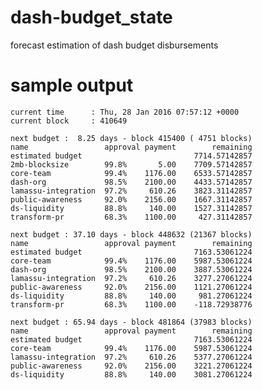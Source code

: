 # dash-budget_state
forecast estimation of dash budget disbursements

# sample output

    current time      : Thu, 28 Jan 2016 07:57:12 +0000
    current block     : 410649
    
    next budget :  8.25 days - block 415400 ( 4751 blocks)
    name                 approval payment        remaining
    estimated budget                         7714.57142857 
    2mb-blocksize        99.8%       5.00    7709.57142857
    core-team            99.4%    1176.00    6533.57142857
    dash-org             98.5%    2100.00    4433.57142857
    lamassu-integration  97.2%     610.26    3823.31142857
    public-awareness     92.0%    2156.00    1667.31142857
    ds-liquidity         88.8%     140.00    1527.31142857
    transform-pr         68.3%    1100.00     427.31142857
    
    next budget : 37.10 days - block 448632 (21367 blocks)
    name                 approval payment        remaining
    estimated budget                         7163.53061224 
    core-team            99.4%    1176.00    5987.53061224
    dash-org             98.5%    2100.00    3887.53061224
    lamassu-integration  97.2%     610.26    3277.27061224
    public-awareness     92.0%    2156.00    1121.27061224
    ds-liquidity         88.8%     140.00     981.27061224
    transform-pr         68.3%    1100.00    -118.72938776
    
    next budget : 65.94 days - block 481864 (37983 blocks)
    name                 approval payment        remaining
    estimated budget                         7163.53061224 
    core-team            99.4%    1176.00    5987.53061224
    lamassu-integration  97.2%     610.26    5377.27061224
    public-awareness     92.0%    2156.00    3221.27061224
    ds-liquidity         88.8%     140.00    3081.27061224
